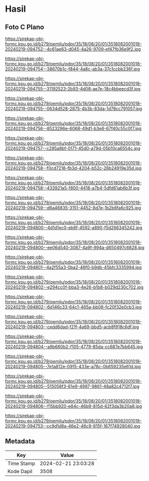 # Hasil

## Foto C Plano

https://sirekap-obj-formc.kpu.go.id/b279/pemilu/pdpr/35/18/08/20/01/3518082001018-20240219-094752--4c61ae63-d045-4a26-9709-ef47fb36e9f2.jpg

https://sirekap-obj-formc.kpu.go.id/b279/pemilu/pdpr/35/18/08/20/01/3518082001018-20240219-094754--38670b1c-f844-4a8c-ab3a-37c1ccbb236f.jpg

https://sirekap-obj-formc.kpu.go.id/b279/pemilu/pdpr/35/18/08/20/01/3518082001018-20240219-094755--31192523-2b93-4d08-ae7e-18c4bbeecd3f.jpg

https://sirekap-obj-formc.kpu.go.id/b279/pemilu/pdpr/35/18/08/20/01/3518082001018-20240219-094755--0634d528-2875-4b3b-83da-1d78cc791057.jpg

https://sirekap-obj-formc.kpu.go.id/b279/pemilu/pdpr/35/18/08/20/01/3518082001018-20240219-094756--8523296e-6068-49d1-b3e6-67f40c55c0f7.jpg

https://sirekap-obj-formc.kpu.go.id/b279/pemilu/pdpr/35/18/08/20/01/3518082001018-20240219-094757--c285a8bf-0171-45d0-a79d-05b10ca6554c.jpg

https://sirekap-obj-formc.kpu.go.id/b279/pemilu/pdpr/35/18/08/20/01/3518082001018-20240219-094758--f0cd7218-fb3d-4204-b52c-26b24919e35d.jpg

https://sirekap-obj-formc.kpu.go.id/b279/pemilu/pdpr/35/18/08/20/01/3518082001018-20240219-094758--433921a5-f800-4418-a7b4-5dfd61ab6b3f.jpg

https://sirekap-obj-formc.kpu.go.id/b279/pemilu/pdpr/35/18/08/20/01/3518082001018-20240219-094759--d6a46835-3151-4452-8d7e-1b2b6fa6c925.jpg

https://sirekap-obj-formc.kpu.go.id/b279/pemilu/pdpr/35/18/08/20/01/3518082001018-20240219-094800--4d1d1ec0-eb6f-4592-a890-f5d266345242.jpg

https://sirekap-obj-formc.kpu.go.id/b279/pemilu/pdpr/35/18/08/20/01/3518082001018-20240219-094800--ee06d540-3087-4a9f-994a-d650497c6828.jpg

https://sirekap-obj-formc.kpu.go.id/b279/pemilu/pdpr/35/18/08/20/01/3518082001018-20240219-094801--4a2f55a3-0ba2-46f0-b9db-45bfc3335994.jpg

https://sirekap-obj-formc.kpu.go.id/b279/pemilu/pdpr/35/18/08/20/01/3518082001018-20240219-094802--e294cc0f-bba3-4e26-b1b8-b029d230c702.jpg

https://sirekap-obj-formc.kpu.go.id/b279/pemilu/pdpr/35/18/08/20/01/3518082001018-20240219-094802--6d146c33-64c1-465a-bb08-fc20f32e0cb3.jpg

https://sirekap-obj-formc.kpu.go.id/b279/pemilu/pdpr/35/18/08/20/01/3518082001018-20240219-094803--cedd6dad-f21f-4a69-bbd5-acb8f918c6df.jpg

https://sirekap-obj-formc.kpu.go.id/b279/pemilu/pdpr/35/18/08/20/01/3518082001018-20240219-094804--a9b660b2-f105-4779-85da-cc687e7bb645.jpg

https://sirekap-obj-formc.kpu.go.id/b279/pemilu/pdpr/35/18/08/20/01/3518082001018-20240219-094805--7e1a812e-0915-433e-a78c-0b659235e61d.jpg

https://sirekap-obj-formc.kpu.go.id/b279/pemilu/pdpr/35/18/08/20/01/3518082001018-20240219-094805--515058f3-61e9-4997-9861-48a82c4712f7.jpg

https://sirekap-obj-formc.kpu.go.id/b279/pemilu/pdpr/35/18/08/20/01/3518082001018-20240219-094806--f15bb920-e84c-46b9-815d-62f3da3b20a8.jpg

https://sirekap-obj-formc.kpu.go.id/b279/pemilu/pdpr/35/18/08/20/01/3518082001018-20240219-094753--cc9d1d8a-46e2-46c9-815f-167f74928040.jpg


## Metadata

| Key        | Value               |
| ---------- | ------------------- |
| Time Stamp | 2024-02-21 23:03:28 |
| Kode Dapil | 3508                |



